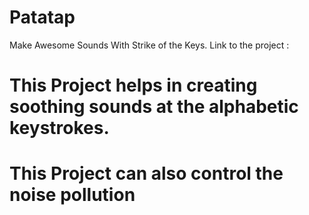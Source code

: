 # Patatap
Make Awesome Sounds With Strike of the Keys. Link to the project :

# This Project helps in creating soothing sounds at the alphabetic keystrokes.
# This Project can also control the noise pollution
